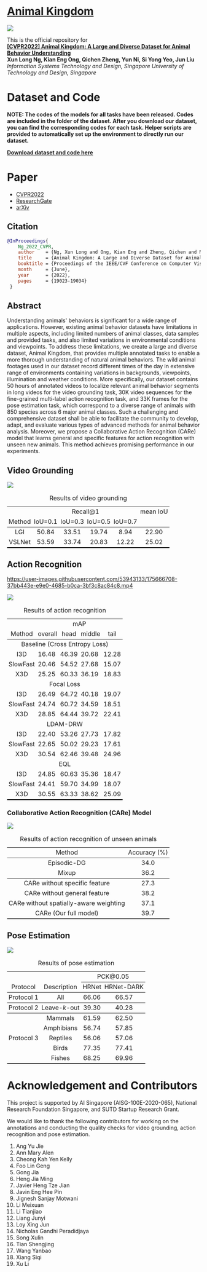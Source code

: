 # [Animal Kingdom](https://sutdcv.github.io/Animal-Kingdom)

![](image/Animal_Kingdom_header.png)
<!-- <img src="https://github.com/SUTDCV/Animal-Kingdom/blob/master/image/Animal_Kingdom_header.png?raw=true"> -->
This is the official repository for <br/>**[[CVPR2022] Animal Kingdom: A Large and Diverse Dataset for Animal Behavior Understanding](https://openaccess.thecvf.com/content/CVPR2022/html/Ng_Animal_Kingdom_A_Large_and_Diverse_Dataset_for_Animal_Behavior_CVPR_2022_paper.html)**
<br/>**Xun Long Ng, Kian Eng Ong, Qichen Zheng, Yun Ni, Si Yong Yeo, Jun Liu**
<br/>*Information Systems Technology and Design, Singapore University of Technology and Design, Singapore*

# Dataset and Code
**NOTE: The codes of the models for all tasks have been released. Codes are included in the folder of the dataset. After you download our dataset, you can find the corresponding codes for each task. Helper scripts are provided to automatically set up the environment to directly run our dataset.**

**[Download dataset and code here](https://forms.office.com/r/WCtC0FRWpA)**

# Paper
* [CVPR2022](https://openaccess.thecvf.com/content/CVPR2022/html/Ng_Animal_Kingdom_A_Large_and_Diverse_Dataset_for_Animal_Behavior_CVPR_2022_paper.html)
* [ResearchGate](https://www.researchgate.net/publication/359816954_Animal_Kingdom_A_Large_and_Diverse_Dataset_for_Animal_Behavior_Understanding)
* [arXiv](https://arxiv.org/abs/2204.08129)

## Citation
```BibTeX
@InProceedings{
    Ng_2022_CVPR,
    author    = {Ng, Xun Long and Ong, Kian Eng and Zheng, Qichen and Ni, Yun and Yeo, Si Yong and Liu, Jun},
    title     = {Animal Kingdom: A Large and Diverse Dataset for Animal Behavior Understanding},
    booktitle = {Proceedings of the IEEE/CVF Conference on Computer Vision and Pattern Recognition (CVPR)},
    month     = {June},
    year      = {2022},
    pages     = {19023-19034}
 }
 ```

## Abstract
Understanding animals' behaviors is significant for a wide range of applications. However, existing animal behavior datasets have limitations in multiple aspects, including limited numbers of animal classes, data samples and provided tasks, and also limited variations in environmental conditions and viewpoints. To address these limitations, we create a large and diverse dataset, Animal Kingdom, that provides multiple annotated tasks to enable a more thorough understanding of natural animal behaviors. The wild animal footages used in our dataset record different times of the day in extensive range of environments containing variations in backgrounds, viewpoints, illumination and weather conditions. More specifically, our dataset contains 50 hours of annotated videos to localize relevant animal behavior segments in long videos for the video grounding task, 30K video sequences for the fine-grained multi-label action recognition task, and 33K frames for the pose estimation task, which correspond to a diverse range of animals with 850 species across 6 major animal classes. Such a challenging and comprehensive dataset shall be able to facilitate the community to develop, adapt, and evaluate various types of advanced methods for animal behavior analysis. Moreover, we propose a Collaborative Action Recognition (CARe) model that learns general and specific features for action recognition with unseen new animals. This method achieves promising performance in our experiments.

<!-- ## README
Please read the respective README files for more information about preparing the dataset for the respective tasks.
* [Overview of dataset](README/README.md)
* [Meta-data: Action Description, List of animal and classification](README/AR_metadata.xlsx)
* [Action Recognition](README/README_action_recognition.md)
* [Pose Estimation](README/README_pose_estimation.md)
* [Video Grounding](README/README_video_grounding.md) -->

## Video Grounding
![](image/eg_vg.png)
<!-- <img src="https://github.com/SUTDCV/Animal-Kingdom/blob/master/image/eg_vg.png?raw=true"> -->

<!-- Table 4: Results of video grounding
|        | Recall@1 |          |          |          | mean IoU |
| :----: | :------: | :------: | :------: | :------: | :------: |
| Method | IoU=0\.1 | IoU=0\.3 | IoU=0\.5 | IoU=0\.7 |          |
| LGI    | 50\.84   | 33\.51   | 19\.74   | 8\.94    | 22\.90   |
| VSLNet | 53\.59   | 33\.74   | 20\.83   | 12\.22   | 25\.02   | -->

<table style="border-collapse: collapse; border: none; border-spacing: 0px;">
	<caption>
		Results of video grounding
	</caption>
	<tr>
		<td style="text-align: center; padding-right: 3pt; padding-left: 3pt;">
		</td>
		<td colspan="4" style="border-bottom: 0px solid rgb(0, 0, 0); text-align: center; padding-right: 3pt; padding-left: 3pt;">
			Recall@1
		</td>
		<td style="text-align: center; padding-right: 3pt; padding-left: 3pt;">
			mean IoU
		</td>
	</tr>
	<tr>
		<td style="border-bottom: 1px solid black; text-align: center; padding-right: 3pt; padding-left: 3pt;">
			Method
		</td>
		<td style="border-bottom: 1px solid black; text-align: center; padding-right: 3pt; padding-left: 3pt;">
			IoU=0.1
		</td>
		<td style="border-bottom: 1px solid black; text-align: center; padding-right: 3pt; padding-left: 3pt;">
			IoU=0.3
		</td>
		<td style="border-bottom: 1px solid black; text-align: center; padding-right: 3pt; padding-left: 3pt;">
			IoU=0.5
		</td>
		<td style="border-bottom: 1px solid black; text-align: center; padding-right: 3pt; padding-left: 3pt;">
			IoU=0.7
		</td>
		<td style="border-bottom: 1px solid black; text-align: center; padding-right: 3pt; padding-left: 3pt;">
		</td>
	</tr>
	<tr>
		<td style="text-align: center; padding-right: 3pt; padding-left: 3pt;">
			LGI
		</td>
		<td style="text-align: center; padding-right: 3pt; padding-left: 3pt;">
			50.84
		</td>
		<td style="text-align: center; padding-right: 3pt; padding-left: 3pt;">
			33.51
		</td>
		<td style="text-align: center; padding-right: 3pt; padding-left: 3pt;">
			19.74
		</td>
		<td style="text-align: center; padding-right: 3pt; padding-left: 3pt;">
			8.94
		</td>
		<td style="text-align: center; padding-right: 3pt; padding-left: 3pt;">
			22.90
		</td>
	</tr>
	<tr>
		<td style="text-align: center; border-bottom: 2px solid black; padding-right: 3pt; padding-left: 3pt;">
			VSLNet
		</td>
		<td style="text-align: center; border-bottom: 2px solid black; padding-right: 3pt; padding-left: 3pt;">
			53.59
		</td>
		<td style="text-align: center; border-bottom: 2px solid black; padding-right: 3pt; padding-left: 3pt;">
			33.74
		</td>
		<td style="text-align: center; border-bottom: 2px solid black; padding-right: 3pt; padding-left: 3pt;">
			20.83
		</td>
		<td style="text-align: center; border-bottom: 2px solid black; padding-right: 3pt; padding-left: 3pt;">
			12.22
		</td>
		<td style="text-align: center; border-bottom: 2px solid black; padding-right: 3pt; padding-left: 3pt;">
			25.02
		</td>
	</tr>
</table>

 
## Action Recognition
https://user-images.githubusercontent.com/53943133/175666708-37bb443e-e9e0-4685-b0ca-3bf3c8ac84c8.mp4

![](image/eg_ar.png)
<!-- <img src="https://github.com/SUTDCV/Animal-Kingdom/blob/master/image/eg_ar.png?raw=true"> -->

<!-- Table 2. Results of action recognition (All video clips)
|                               | mAP     |        |        |        |
| :---------------------------: | :------ | :----: | :----- | :----: |
| Method                        | overall | head   | middle | tail   |
| Baseline (Cross Entropy Loss) |         |        |        |        |
| I3D                           | 16\.48  | 46\.39 | 20\.68 | 12\.28 |
| SlowFast                      | 20\.46  | 54\.52 | 27\.68 | 15\.07 |
| X3D                           | 25\.25  | 60\.33 | 36\.19 | 18\.83 |
| Focal Loss                    |         |        |        |        |
| I3D                           | 26\.49  | 64\.72 | 40\.18 | 19\.07 |
| SlowFast                      | 24\.74  | 60\.72 | 34\.59 | 18\.51 |
| X3D                           | 28\.85  | 64\.44 | 39\.72 | 22\.41 |
| LDAM-DRW                      |         |        |        |        |
| I3D                           | 22\.40  | 53\.26 | 27\.73 | 17\.82 |
| SlowFast                      | 22\.65  | 50\.02 | 29\.23 | 17\.61 |
| X3D                           | 30\.54  | 62\.46 | 39\.48 | 24\.96 |
| EQL                           |         |        |        |        |
| I3D                           | 24\.85  | 60\.63 | 35\.36 | 18\.47 |
| SlowFast                      | 24\.41  | 59\.70 | 34\.99 | 18\.07 |
| X3D                           | 30\.55  | 63\.33 | 38\.62 | 25\.09 | -->

<table style="border-collapse: collapse; border: none; border-spacing: 0px;">
	<caption>
		Results of action recognition
	</caption>
	<tr>
		<td style="text-align: center; padding-right: 3pt; padding-left: 3pt;">
		</td>
		<td colspan="4" style="border-bottom: 0px solid rgb(0, 0, 0); text-align: center; padding-right: 3pt; padding-left: 3pt;">
			mAP
		</td>
	</tr>
	<tr>
		<td style="border-bottom: 1px solid black; text-align: center; padding-right: 3pt; padding-left: 3pt;">
			Method
		</td>
		<td style="border-bottom: 1px solid black; padding-right: 3pt; padding-left: 3pt;">
			overall
		</td>
		<td style="border-bottom: 1px solid black; text-align: center; padding-right: 3pt; padding-left: 3pt;">
			head
		</td>
		<td style="border-bottom: 1px solid black; padding-right: 3pt; padding-left: 3pt;">
			middle
		</td>
		<td style="border-bottom: 1px solid black; text-align: center; padding-right: 3pt; padding-left: 3pt;">
			tail
		</td>
	</tr>
	<tr>
		<td colspan="5" style="border-bottom: 0px solid rgb(0, 0, 0); text-align: center; padding-right: 3pt; padding-left: 3pt;">
			Baseline (Cross Entropy Loss)
		</td>
	</tr>
	<tr>
		<td style="text-align: center; padding-right: 3pt; padding-left: 3pt;">
			I3D
		</td>
		<td style="padding-right: 3pt; padding-left: 3pt;">
			16.48
		</td>
		<td style="text-align: center; padding-right: 3pt; padding-left: 3pt;">
			46.39
		</td>
		<td style="padding-right: 3pt; padding-left: 3pt;">
			20.68
		</td>
		<td style="text-align: center; padding-right: 3pt; padding-left: 3pt;">
			12.28
		</td>
	</tr>
	<tr>
		<td style="text-align: center; padding-right: 3pt; padding-left: 3pt;">
			SlowFast
		</td>
		<td style="padding-right: 3pt; padding-left: 3pt;">
			20.46
		</td>
		<td style="text-align: center; padding-right: 3pt; padding-left: 3pt;">
			54.52
		</td>
		<td style="padding-right: 3pt; padding-left: 3pt;">
			27.68
		</td>
		<td style="text-align: center; padding-right: 3pt; padding-left: 3pt;">
			15.07
		</td>
	</tr>
	<tr>
		<td style="border-bottom: 0px solid rgb(0, 0, 0); text-align: center; padding-right: 3pt; padding-left: 3pt;">
			X3D
		</td>
		<td style="border-bottom: 0px solid rgb(0, 0, 0); padding-right: 3pt; padding-left: 3pt;">
			25.25
		</td>
		<td style="border-bottom: 0px solid rgb(0, 0, 0); text-align: center; padding-right: 3pt; padding-left: 3pt;">
			60.33
		</td>
		<td style="border-bottom: 0px solid rgb(0, 0, 0); padding-right: 3pt; padding-left: 3pt;">
			36.19
		</td>
		<td style="border-bottom: 0px solid rgb(0, 0, 0); text-align: center; padding-right: 3pt; padding-left: 3pt;">
			18.83
		</td>
	</tr>
	<tr>
		<td colspan="5" style="border-bottom: 0px solid rgb(0, 0, 0); text-align: center; padding-right: 3pt; padding-left: 3pt;">
			Focal Loss
		</td>
	</tr>
	<tr>
		<td style="text-align: center; padding-right: 3pt; padding-left: 3pt;">
			I3D
		</td>
		<td style="padding-right: 3pt; padding-left: 3pt;">
			26.49
		</td>
		<td style="text-align: center; padding-right: 3pt; padding-left: 3pt;">
			64.72
		</td>
		<td style="padding-right: 3pt; padding-left: 3pt;">
			40.18
		</td>
		<td style="text-align: center; padding-right: 3pt; padding-left: 3pt;">
			19.07
		</td>
	</tr>
	<tr>
		<td style="text-align: center; padding-right: 3pt; padding-left: 3pt;">
			SlowFast
		</td>
		<td style="padding-right: 3pt; padding-left: 3pt;">
			24.74
		</td>
		<td style="text-align: center; padding-right: 3pt; padding-left: 3pt;">
			60.72
		</td>
		<td style="padding-right: 3pt; padding-left: 3pt;">
			34.59
		</td>
		<td style="text-align: center; padding-right: 3pt; padding-left: 3pt;">
			18.51
		</td>
	</tr>
	<tr>
		<td style="border-bottom: 0px solid rgb(0, 0, 0); text-align: center; padding-right: 3pt; padding-left: 3pt;">
			X3D
		</td>
		<td style="border-bottom: 0px solid rgb(0, 0, 0); padding-right: 3pt; padding-left: 3pt;">
			28.85
		</td>
		<td style="border-bottom: 0px solid rgb(0, 0, 0); text-align: center; padding-right: 3pt; padding-left: 3pt;">
			64.44
		</td>
		<td style="border-bottom: 0px solid rgb(0, 0, 0); padding-right: 3pt; padding-left: 3pt;">
			39.72
		</td>
		<td style="border-bottom: 0px solid rgb(0, 0, 0); text-align: center; padding-right: 3pt; padding-left: 3pt;">
			22.41
		</td>
	</tr>
	<tr>
		<td colspan="5" style="border-bottom: 0px solid rgb(0, 0, 0); text-align: center; padding-right: 3pt; padding-left: 3pt;">
			LDAM-DRW
		</td>
	</tr>
	<tr>
		<td style="text-align: center; padding-right: 3pt; padding-left: 3pt;">
			I3D
		</td>
		<td style="padding-right: 3pt; padding-left: 3pt;">
			22.40
		</td>
		<td style="text-align: center; padding-right: 3pt; padding-left: 3pt;">
			53.26
		</td>
		<td style="padding-right: 3pt; padding-left: 3pt;">
			27.73
		</td>
		<td style="text-align: center; padding-right: 3pt; padding-left: 3pt;">
			17.82
		</td>
	</tr>
	<tr>
		<td style="text-align: center; padding-right: 3pt; padding-left: 3pt;">
			SlowFast
		</td>
		<td style="padding-right: 3pt; padding-left: 3pt;">
			22.65
		</td>
		<td style="text-align: center; padding-right: 3pt; padding-left: 3pt;">
			50.02
		</td>
		<td style="padding-right: 3pt; padding-left: 3pt;">
			29.23
		</td>
		<td style="text-align: center; padding-right: 3pt; padding-left: 3pt;">
			17.61
		</td>
	</tr>
	<tr>
		<td style="border-bottom: 0px solid rgb(0, 0, 0); text-align: center; padding-right: 3pt; padding-left: 3pt;">
			X3D
		</td>
		<td style="border-bottom: 0px solid rgb(0, 0, 0); padding-right: 3pt; padding-left: 3pt;">
			30.54
		</td>
		<td style="border-bottom: 0px solid rgb(0, 0, 0); text-align: center; padding-right: 3pt; padding-left: 3pt;">
			62.46
		</td>
		<td style="border-bottom: 0px solid rgb(0, 0, 0); padding-right: 3pt; padding-left: 3pt;">
			39.48
		</td>
		<td style="border-bottom: 0px solid rgb(0, 0, 0); text-align: center; padding-right: 3pt; padding-left: 3pt;">
			24.96
		</td>
	</tr>
	<tr>
		<td colspan="5" style="border-bottom: 0px solid rgb(0, 0, 0); text-align: center; padding-right: 3pt; padding-left: 3pt;">
			EQL
		</td>
	</tr>
	<tr>
		<td style="text-align: center; padding-right: 3pt; padding-left: 3pt;">
			I3D
		</td>
		<td style="padding-right: 3pt; padding-left: 3pt;">
			24.85
		</td>
		<td style="text-align: center; padding-right: 3pt; padding-left: 3pt;">
			60.63
		</td>
		<td style="padding-right: 3pt; padding-left: 3pt;">
			35.36
		</td>
		<td style="text-align: center; padding-right: 3pt; padding-left: 3pt;">
			18.47
		</td>
	</tr>
	<tr>
		<td style="text-align: center; padding-right: 3pt; padding-left: 3pt;">
			SlowFast
		</td>
		<td style="padding-right: 3pt; padding-left: 3pt;">
			24.41
		</td>
		<td style="text-align: center; padding-right: 3pt; padding-left: 3pt;">
			59.70
		</td>
		<td style="padding-right: 3pt; padding-left: 3pt;">
			34.99
		</td>
		<td style="text-align: center; padding-right: 3pt; padding-left: 3pt;">
			18.07
		</td>
	</tr>
	<tr>
		<td style="text-align: center; border-bottom: 2px solid black; padding-right: 3pt; padding-left: 3pt;">
			X3D
		</td>
		<td style="border-bottom: 2px solid black; padding-right: 3pt; padding-left: 3pt;">
			30.55
		</td>
		<td style="text-align: center; border-bottom: 2px solid black; padding-right: 3pt; padding-left: 3pt;">
			63.33
		</td>
		<td style="border-bottom: 2px solid black; padding-right: 3pt; padding-left: 3pt;">
			38.62
		</td>
		<td style="text-align: center; border-bottom: 2px solid black; padding-right: 3pt; padding-left: 3pt;">
			25.09
		</td>
	</tr>
</table>


### Collaborative Action Recognition (CARe) Model
![](image/arch.png)
<!-- <img src="https://github.com/SUTDCV/Animal-Kingdom/blob/master/image/arch.png?raw=true"></img> -->
			
<!-- Table 3: Results of action recognition of unseen animals (Video clips of 1 action for CARe model)
| Method                                 | Accuracy (%)        |
| :------------------------------------: | :-----------------: |
| Episodic-DG                            | 34\.0               |
| Mixup                                  | 36\.2               |
| CARe without specific feature          | 27\.3               |
| CARe without general feature           | 38\.2               |
| CARe without spatially-aware weighting | 37\.1               |
| CARe (Our full model)                  | 39\.7               | -->
			
<table style="border-collapse: collapse; border: none; border-spacing: 0px;">
	<caption>
		Results of action recognition of unseen animals
	</caption>
	<tr>
		<td style="border-bottom: 1px solid black; text-align: center; padding-right: 3pt; padding-left: 3pt;">
			Method
		</td>
		<td style="border-bottom: 1px solid black; text-align: center; padding-right: 3pt; padding-left: 3pt;">
			Accuracy (%)
		</td>
	</tr>
	<tr>
		<td style="text-align: center; padding-right: 3pt; padding-left: 3pt;">
			Episodic-DG
		</td>
		<td style="text-align: center; padding-right: 3pt; padding-left: 3pt;">
			34.0
		</td>
	</tr>
	<tr>
		<td style="border-bottom: 1px solid black; text-align: center; padding-right: 3pt; padding-left: 3pt;">
			Mixup
		</td>
		<td style="border-bottom: 1px solid black; text-align: center; padding-right: 3pt; padding-left: 3pt;">
			36.2
		</td>
	</tr>
	<tr>
		<td style="text-align: center; padding-right: 3pt; padding-left: 3pt;">
			CARe without specific feature
		</td>
		<td style="text-align: center; padding-right: 3pt; padding-left: 3pt;">
			27.3
		</td>
	</tr>
	<tr>
		<td style="text-align: center; padding-right: 3pt; padding-left: 3pt;">
			CARe without general feature
		</td>
		<td style="text-align: center; padding-right: 3pt; padding-left: 3pt;">
			38.2
		</td>
	</tr>
	<tr>
		<td style="text-align: center; padding-right: 3pt; padding-left: 3pt;">
			CARe without spatially-aware weighting
		</td>
		<td style="text-align: center; padding-right: 3pt; padding-left: 3pt;">
			37.1
		</td>
	</tr>
	<tr>
		<td style="text-align: center; border-bottom: 2px solid black; padding-right: 3pt; padding-left: 3pt;">
			CARe (Our full model)
		</td>
		<td style="text-align: center; border-bottom: 2px solid black; padding-right: 3pt; padding-left: 3pt;">
			39.7
		</td>
	</tr>
</table>

 
## Pose Estimation
![](image/eg_pe.png)
<!-- <img src="https://github.com/SUTDCV/Animal-Kingdom/blob/master/image/eg_pe.png?raw=true"></img> -->
			
<!-- Table 5. Results of pose estimation
|   <br>                     |                   | PCK@0\.05 |            |
| :------------------------: | :---------------: | :-------: | :--------: |
| Protocol                   | Description       | HRNet     | HRNet-DARK |
| Protocol 1                 | All               | 66\.06    | 66\.57     |
| Protocol 2                 | Leave-*k*-out     | 39\.30    | 40\.28     |
| Protocol 3                 | Mammals           | 61\.59    | 62\.50     |
|                            | Amphibians        | 56\.74    | 57\.85     |
|                            | Reptiles          | 56\.06    | 57\.06     |
|                            | Birds             | 77\.35    | 77\.41     |
|                            | Fishes            | 68\.25    | 69\.96     | -->

<table style="border-collapse: collapse; border: none; border-spacing: 0px;">
	<caption>
		Results of pose estimation
	</caption>
	<tr>
		<td style="text-align: center; padding-right: 3pt; padding-left: 3pt;">
			<br>
		</td>
		<td style="text-align: center; padding-right: 3pt; padding-left: 3pt;">
		</td>
		<td colspan="2" style="border-bottom: 1px solid black; text-align: center; padding-right: 3pt; padding-left: 3pt;">
			PCK@0.05
		</td>
	</tr>
	<tr>
		<td style="border-bottom: 1px solid black; text-align: center; padding-right: 3pt; padding-left: 3pt;">
			Protocol
		</td>
		<td style="border-bottom: 1px solid black; text-align: center; padding-right: 3pt; padding-left: 3pt;">
			Description
		</td>
		<td style="border-bottom: 1px solid black; text-align: center; padding-right: 3pt; padding-left: 3pt;">
			HRNet
		</td>
		<td style="border-bottom: 1px solid black; text-align: center; padding-right: 3pt; padding-left: 3pt;">
			HRNet-DARK
		</td>
	</tr>
	<tr>
		<td style="border-bottom: 1px solid black; text-align: center; padding-right: 3pt; padding-left: 3pt;">
			Protocol 1
		</td>
		<td style="border-bottom: 1px solid black; text-align: center; padding-right: 3pt; padding-left: 3pt;">
			All
		</td>
		<td style="border-bottom: 1px solid black; text-align: center; padding-right: 3pt; padding-left: 3pt;">
			66.06
		</td>
		<td style="border-bottom: 1px solid black; text-align: center; padding-right: 3pt; padding-left: 3pt;">
			66.57
		</td>
	</tr>
	<tr>
		<td style="border-bottom: 1px solid black; text-align: center; padding-right: 3pt; padding-left: 3pt;">
			Protocol 2
		</td>
		<td style="border-bottom: 1px solid black; text-align: center; padding-right: 3pt; padding-left: 3pt;">
			Leave-<i>k</i>-out
		</td>
		<td style="border-bottom: 1px solid black; text-align: center; padding-right: 3pt; padding-left: 3pt;">
			39.30
		</td>
		<td style="border-bottom: 1px solid black; text-align: center; padding-right: 3pt; padding-left: 3pt;">
			40.28
		</td>
	</tr>
	<tr>
		<td rowspan="5" style="text-align: center; border-bottom: 2px solid black; padding-right: 3pt; padding-left: 3pt;">
			Protocol 3
		</td>
		<td style="text-align: center; padding-right: 3pt; padding-left: 3pt;">
			Mammals
		</td>
		<td style="text-align: center; padding-right: 3pt; padding-left: 3pt;">
			61.59
		</td>
		<td style="text-align: center; padding-right: 3pt; padding-left: 3pt;">
			62.50
		</td>
	</tr>
	<tr>
		<td style="text-align: center; padding-right: 3pt; padding-left: 3pt;">
			Amphibians
		</td>
		<td style="text-align: center; padding-right: 3pt; padding-left: 3pt;">
			56.74
		</td>
		<td style="text-align: center; padding-right: 3pt; padding-left: 3pt;">
			57.85
		</td>
	</tr>
	<tr>
		<td style="text-align: center; padding-right: 3pt; padding-left: 3pt;">
			Reptiles
		</td>
		<td style="text-align: center; padding-right: 3pt; padding-left: 3pt;">
			56.06
		</td>
		<td style="text-align: center; padding-right: 3pt; padding-left: 3pt;">
			57.06
		</td>
	</tr>
	<tr>
		<td style="text-align: center; padding-right: 3pt; padding-left: 3pt;">
			Birds
		</td>
		<td style="text-align: center; padding-right: 3pt; padding-left: 3pt;">
			77.35
		</td>
		<td style="text-align: center; padding-right: 3pt; padding-left: 3pt;">
			77.41
		</td>
	</tr>
	<tr>
		<td style="text-align: center; border-bottom: 2px solid black; padding-right: 3pt; padding-left: 3pt;">
			Fishes
		</td>
		<td style="text-align: center; border-bottom: 2px solid black; padding-right: 3pt; padding-left: 3pt;">
			68.25
		</td>
		<td style="text-align: center; border-bottom: 2px solid black; padding-right: 3pt; padding-left: 3pt;">
			69.96
		</td>
	</tr>
</table>

# Acknowledgement and Contributors
This project is supported by AI Singapore (AISG-100E-2020-065), National Research Foundation Singapore, and SUTD Startup Research Grant.

We would like to thank the following contributors for working on the annotations and conducting the quality checks for video grounding, action recognition and pose estimation. 
1.	Ang Yu Jie
2.	Ann Mary Alen
3.	Cheong Kah Yen Kelly
4.	Foo Lin Geng
5.	Gong Jia
6.	Heng Jia Ming
7.	Javier Heng Tze Jian
8.	Javin Eng Hee Pin
9.	Jignesh Sanjay Motwani
10.	Li Meixuan
11.	Li Tianjiao
12.	Liang Junyi
13.	Loy Xing Jun
14.	Nicholas Gandhi Peradidjaya
15.	Song Xulin
16.	Tian Shengjing
17.	Wang Yanbao
18.	Xiang Siqi
19.	Xu Li
